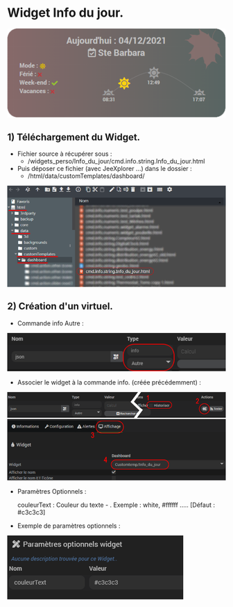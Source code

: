 # Widget Info du jour.

![](doc/images/capture1.png)

## 1) Téléchargement du Widget.
- Fichier source à récupérer sous :
  - /widgets_perso/Info_du_jour/cmd.info.string.Info_du_jour.html
- Puis déposer ce fichier (avec JeeXplorer ...) dans le dossier :
  - /html/data/customTemplates/dashboard/
 
 ![](doc/images/capture2.png)

## 2) Création d'un virtuel.
- Commande info Autre :

![](doc/images/installation_virtuel1.png)
- Associer le widget à la commande info. (créée précédemment) :

![](doc/images/installation_virtuel2.png)
![](doc/images/installation_virtuel3.png)
- Paramètres Optionnels :

     couleurText :       	Couleur du texte - . Exemple : white, #ffffff ..... [Défaut : #c3c3c3]
	 
- Exemple de paramètres optionnels :

![](doc/images/installation_virtuel4.png)
 
 
